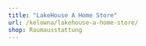 ```yaml
---
title: "LakeHouse A Home Store"
url: /kelowna/lakehouse-a-home-store/
shop: Raumausstattung
---
```

